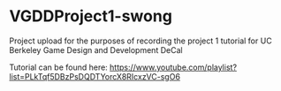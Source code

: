 # VGDDProject1-swong

Project upload for the purposes of recording the project 1 tutorial for UC Berkeley Game Design and Development DeCal

Tutorial can be found here: https://www.youtube.com/playlist?list=PLkTqf5DBzPsDQDTYorcX8RIcxzVC-sgO6
